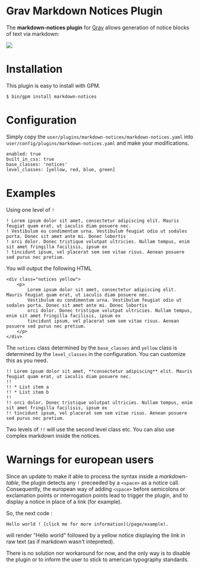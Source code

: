 # Grav Markdown Notices Plugin

The **markdown-notices plugin** for [Grav](http://github.com/getgrav/grav) allows generation of notice blocks of text via markdown:

![](assets/screenshot.png)

# Installation

This plugin is easy to install with GPM.

```
$ bin/gpm install markdown-notices
```

# Configuration

Simply copy the `user/plugins/markdown-notices/markdown-notices.yaml` into `user/config/plugins/markdown-notices.yaml` and make your modifications.

```
enabled: true
built_in_css: true
base_classes: 'notices'
level_classes: [yellow, red, blue, green]
```

# Examples

Using one level of `!`

```
! Lorem ipsum dolor sit amet, consectetur adipiscing elit. Mauris feugiat quam erat, ut iaculis diam posuere nec.
! Vestibulum eu condimentum urna. Vestibulum feugiat odio ut sodales porta. Donec sit amet ante mi. Donec lobortis
! orci dolor. Donec tristique volutpat ultricies. Nullam tempus, enim sit amet fringilla facilisis, ipsum ex
! tincidunt ipsum, vel placerat sem sem vitae risus. Aenean posuere sed purus nec pretium.
```

You will output the following HTML

```
<div class="notices yellow">
    <p>
        Lorem ipsum dolor sit amet, consectetur adipiscing elit. Mauris feugiat quam erat, ut iaculis diam posuere nec.
        Vestibulum eu condimentum urna. Vestibulum feugiat odio ut sodales porta. Donec sit amet ante mi. Donec lobortis
        orci dolor. Donec tristique volutpat ultricies. Nullam tempus, enim sit amet fringilla facilisis, ipsum ex
        tincidunt ipsum, vel placerat sem sem vitae risus. Aenean posuere sed purus nec pretium.
    </p>
</div>
```

The `notices` class determined by the `base_classes` and `yellow` class is determined by the `level_classes` in the configuration. You can customize this as you need.

```
!! Lorem ipsum dolor sit amet, **consectetur adipiscing** elit. Mauris feugiat quam erat, ut iaculis diam posuere nec.
!!
!! * List item a
!! * List item b
!!
!! orci dolor. Donec tristique volutpat ultricies. Nullam tempus, enim sit amet fringilla facilisis, ipsum ex
!! tincidunt ipsum, vel placerat sem sem vitae risus. Aenean posuere sed purus nec pretium.
```

Two levels of `!!` will use the second level class etc.  You can also use complex markdown inside the notices.

# Warnings for european users

Since an update to make it able to process the syntax inside a *markdown-table*, the plugin detects any `!` preceeded by a `<space>` as a notice call. Consequently, the european way of adding `<space>` before semicolons or exclamation points or interrogation points lead to trigger the plugin, and to display a notice in place of a link (for example).

So, the next code : 
```
Hello world ! [click me for more information](/page/example).
```
will render "Hello world" followed by a yellow notice displaying the link in raw text (as if markdown wasn't intepreted).

There is no solution nor workaround for now, and the only way is to disable the plugin or to inform the user to stick to american typography standards.


